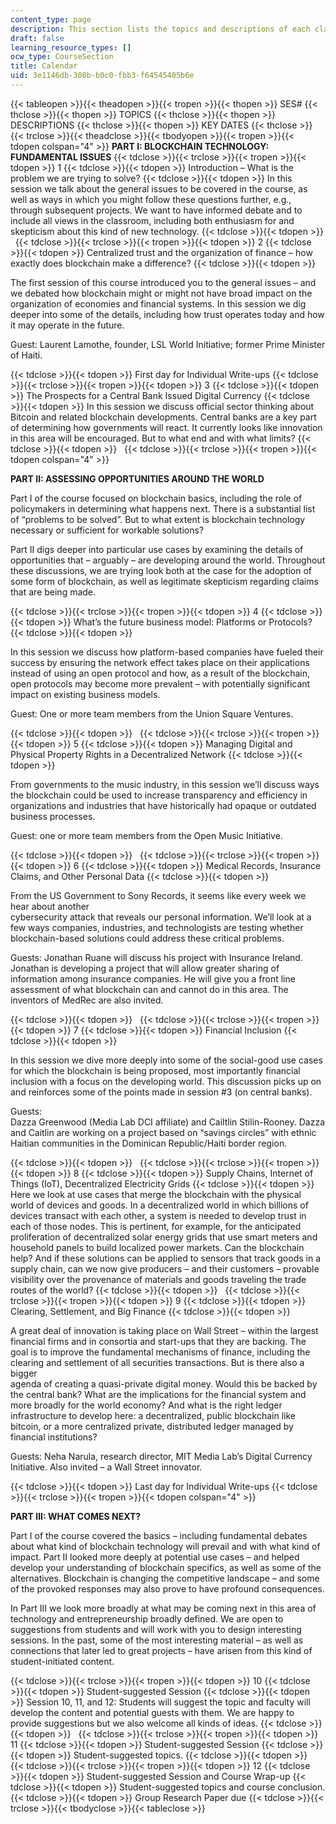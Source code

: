 ```yaml
---
content_type: page
description: This section lists the topics and descriptions of each class session.
draft: false
learning_resource_types: []
ocw_type: CourseSection
title: Calendar
uid: 3e1146db-308b-b0c0-fbb3-f64545405b6e
---
```

{{< tableopen >}}{{< theadopen >}}{{< tropen >}}{{< thopen >}}
SES#
{{< thclose >}}{{< thopen >}}
TOPICS
{{< thclose >}}{{< thopen >}}
DESCRIPTIONS
{{< thclose >}}{{< thopen >}}
KEY DATES
{{< thclose >}}{{< trclose >}}{{< theadclose >}}{{< tbodyopen >}}{{< tropen >}}{{< tdopen colspan="4" >}}
**PART I: BLOCKCHAIN TECHNOLOGY: FUNDAMENTAL ISSUES**
{{< tdclose >}}{{< trclose >}}{{< tropen >}}{{< tdopen >}}
1
{{< tdclose >}}{{< tdopen >}}
Introduction – What is the problem we are trying to solve?
{{< tdclose >}}{{< tdopen >}}
In this session we talk about the general issues to be covered in the course, as well as ways in which you might follow these questions further, e.g., through subsequent projects. We want to have informed debate and to include all views in the classroom, including both enthusiasm for and skepticism about this kind of new technology.
{{< tdclose >}}{{< tdopen >}}
 
{{< tdclose >}}{{< trclose >}}{{< tropen >}}{{< tdopen >}}
2
{{< tdclose >}}{{< tdopen >}}
Centralized trust and the organization of finance – how exactly does blockchain make a difference?
{{< tdclose >}}{{< tdopen >}}

The first session of this course introduced you to the general issues – and we debated how blockchain might or might not have broad impact on the organization of economies and financial systems. In this session we dig deeper into some of the details, including how trust operates today and how it may operate in the future.

Guest: Laurent Lamothe, founder, LSL World Initiative; former Prime Minister of Haiti.

{{< tdclose >}}{{< tdopen >}}
First day for Individual Write-ups
{{< tdclose >}}{{< trclose >}}{{< tropen >}}{{< tdopen >}}
3
{{< tdclose >}}{{< tdopen >}}
The Prospects for a Central Bank Issued Digital Currency
{{< tdclose >}}{{< tdopen >}}
In this session we discuss official sector thinking about Bitcoin and related blockchain developments. Central banks are a key part of determining how governments will react. It currently looks like innovation in this area will be encouraged. But to what end and with what limits?
{{< tdclose >}}{{< tdopen >}}
 
{{< tdclose >}}{{< trclose >}}{{< tropen >}}{{< tdopen colspan="4" >}}

**PART II: ASSESSING OPPORTUNITIES AROUND THE WORLD**

Part I of the course focused on blockchain basics, including the role of policymakers in determining what happens next. There is a substantial list of “problems to be solved”. But to what extent is blockchain technology necessary or sufficient for workable solutions?

Part II digs deeper into particular use cases by examining the details of opportunities that – arguably – are developing around the world. Throughout these discussions, we are trying look both at the case for the adoption of some form of blockchain, as well as legitimate skepticism regarding claims that are being made.

{{< tdclose >}}{{< trclose >}}{{< tropen >}}{{< tdopen >}}
4
{{< tdclose >}}{{< tdopen >}}
What’s the future business model: Platforms or Protocols?
{{< tdclose >}}{{< tdopen >}}

In this session we discuss how platform-based companies have fueled their success by ensuring the network effect takes place on their applications instead of using an open protocol and how, as a result of the blockchain, open protocols may become more prevalent – with potentially significant impact on existing business models.

Guest: One or more team members from the Union Square Ventures.

{{< tdclose >}}{{< tdopen >}}
 
{{< tdclose >}}{{< trclose >}}{{< tropen >}}{{< tdopen >}}
5
{{< tdclose >}}{{< tdopen >}}
Managing Digital and Physical Property Rights in a Decentralized Network
{{< tdclose >}}{{< tdopen >}}

From governments to the music industry, in this session we’ll discuss ways the blockchain could be used to increase transparency and efficiency in organizations and industries that have historically had opaque or outdated business processes.

Guest: one or more team members from the Open Music Initiative.

{{< tdclose >}}{{< tdopen >}}
 
{{< tdclose >}}{{< trclose >}}{{< tropen >}}{{< tdopen >}}
6
{{< tdclose >}}{{< tdopen >}}
Medical Records, Insurance Claims, and Other Personal Data
{{< tdclose >}}{{< tdopen >}}

From the US Government to Sony Records, it seems like every week we hear about another    
cybersecurity attack that reveals our personal information. We’ll look at a few ways companies, industries, and technologists are testing whether blockchain-based solutions could address these critical problems.

Guests: Jonathan Ruane will discuss his project with Insurance Ireland. Jonathan is developing a project that will allow greater sharing of information among insurance companies. He will give you a front line assessment of what blockchain can and cannot do in this area. The inventors of MedRec are also invited.

{{< tdclose >}}{{< tdopen >}}
 
{{< tdclose >}}{{< trclose >}}{{< tropen >}}{{< tdopen >}}
7
{{< tdclose >}}{{< tdopen >}}
Financial Inclusion
{{< tdclose >}}{{< tdopen >}}

In this session we dive more deeply into some of the social-good use cases for which the blockchain is being proposed, most importantly financial inclusion with a focus on the developing world. This discussion picks up on and reinforces some of the points made in session #3 (on central banks).

Guests:    
Dazza Greenwood (Media Lab DCI affiliate) and Cailtlin Stilin-Rooney. Dazza and Caitlin are working on a project based on “savings circles” with ethnic Haitian communities in the Dominican Republic/Haiti border region. 

{{< tdclose >}}{{< tdopen >}}
 
{{< tdclose >}}{{< trclose >}}{{< tropen >}}{{< tdopen >}}
8
{{< tdclose >}}{{< tdopen >}}
Supply Chains, Internet of Things (IoT), Decentralized Electricity Grids
{{< tdclose >}}{{< tdopen >}}
Here we look at use cases that merge the blockchain with the physical world of devices and goods. In a decentralized world in which billions of devices transact with each other, a system is needed to develop trust in each of those nodes. This is pertinent, for example, for the anticipated proliferation of decentralized solar energy grids that use smart meters and household panels to build localized power markets. Can the blockchain help? And if these solutions can be applied to sensors that track goods in a supply chain, can we now give producers – and their customers – provable visibility over the provenance of materials and goods traveling the trade routes of the world?
{{< tdclose >}}{{< tdopen >}}
 
{{< tdclose >}}{{< trclose >}}{{< tropen >}}{{< tdopen >}}
9
{{< tdclose >}}{{< tdopen >}}
Clearing, Settlement, and Big Finance
{{< tdclose >}}{{< tdopen >}}

A great deal of innovation is taking place on Wall Street – within the largest financial firms and in consortia and start-ups that they are backing. The goal is to improve the fundamental mechanisms of finance, including the clearing and settlement of all securities transactions. But is there also a bigger    
agenda of creating a quasi-private digital money. Would this be backed by the central bank? What are the implications for the financial system and more broadly for the world economy? And what is the right ledger infrastructure to develop here: a decentralized, public blockchain like bitcoin, or a more centralized private, distributed ledger managed by financial institutions?

Guests: Neha Narula, research director, MIT Media Lab’s Digital Currency Initiative. Also invited – a Wall Street innovator.

{{< tdclose >}}{{< tdopen >}}
Last day for Individual Write-ups
{{< tdclose >}}{{< trclose >}}{{< tropen >}}{{< tdopen colspan="4" >}}

**PART III: WHAT COMES NEXT?**

Part I of the course covered the basics – including fundamental debates about what kind of blockchain technology will prevail and with what kind of impact. Part II looked more deeply at potential use cases – and helped develop your understanding of blockchain specifics, as well as some of the alternatives. Blockchain is changing the competitive landscape – and some of the provoked responses may also prove to have profound consequences.

In Part III we look more broadly at what may be coming next in this area of technology and entrepreneurship broadly defined. We are open to suggestions from students and will work with you to design interesting sessions. In the past, some of the most interesting material – as well as connections that later led to great projects – have arisen from this kind of student-initiated content.

{{< tdclose >}}{{< trclose >}}{{< tropen >}}{{< tdopen >}}
10
{{< tdclose >}}{{< tdopen >}}
Student-suggested Session
{{< tdclose >}}{{< tdopen >}}
Session 10, 11, and 12: Students will suggest the topic and faculty will develop the content and potential guests with them. We are happy to provide suggestions but we also welcome all kinds of ideas.
{{< tdclose >}}{{< tdopen >}}
 
{{< tdclose >}}{{< trclose >}}{{< tropen >}}{{< tdopen >}}
11
{{< tdclose >}}{{< tdopen >}}
Student-suggested Session
{{< tdclose >}}{{< tdopen >}}
Student-suggested topics.
{{< tdclose >}}{{< tdopen >}}
 
{{< tdclose >}}{{< trclose >}}{{< tropen >}}{{< tdopen >}}
12
{{< tdclose >}}{{< tdopen >}}
Student-suggested Session and Course Wrap-up
{{< tdclose >}}{{< tdopen >}}
Student-suggested topics and course conclusion.
{{< tdclose >}}{{< tdopen >}}
Group Research Paper due
{{< tdclose >}}{{< trclose >}}{{< tbodyclose >}}{{< tableclose >}}